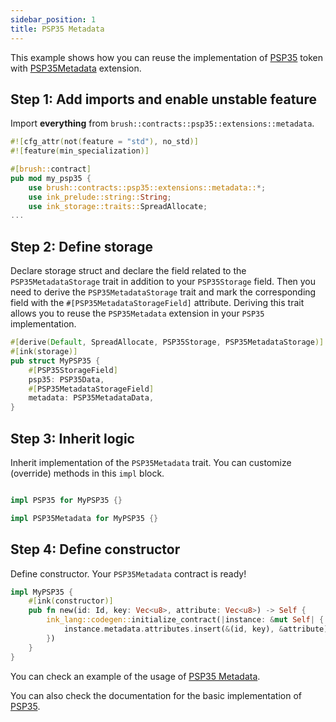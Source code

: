 ```yaml
---
sidebar_position: 1
title: PSP35 Metadata
---
```


This example shows how you can reuse the implementation of [PSP35](https://github.com/Supercolony-net/openbrush-contracts/tree/main/contracts/token/psp35) token with [PSP35Metadata](https://github.com/Supercolony-net/openbrush-contracts/tree/main/contracts/token/psp35/src/extensions/metadata.rs) extension.

## Step 1: Add imports and enable unstable feature

Import **everything** from `brush::contracts::psp35::extensions::metadata`.

```rust
#![cfg_attr(not(feature = "std"), no_std)]
#![feature(min_specialization)]

#[brush::contract]
pub mod my_psp35 {
    use brush::contracts::psp35::extensions::metadata::*;
    use ink_prelude::string::String;
    use ink_storage::traits::SpreadAllocate;
...
```

## Step 2: Define storage

Declare storage struct and declare the field related to the `PSP35MetadataStorage` trait in addition to your `PSP35Storage` field. Then you need to derive the `PSP35MetadataStorage` trait and mark the corresponding field with the `#[PSP35MetadataStorageField]` attribute. Deriving this trait allows you to reuse the `PSP35Metadata` extension in your `PSP35` implementation.

```rust
#[derive(Default, SpreadAllocate, PSP35Storage, PSP35MetadataStorage)]
#[ink(storage)]
pub struct MyPSP35 {
    #[PSP35StorageField]
    psp35: PSP35Data,
    #[PSP35MetadataStorageField]
    metadata: PSP35MetadataData,
}
```

## Step 3: Inherit logic

Inherit implementation of the `PSP35Metadata` trait. You can customize (override) methods in this `impl` block.

```rust

impl PSP35 for MyPSP35 {}

impl PSP35Metadata for MyPSP35 {}
```

## Step 4: Define constructor

Define constructor. Your `PSP35Metadata` contract is ready!

```rust
impl MyPSP35 {
    #[ink(constructor)]
    pub fn new(id: Id, key: Vec<u8>, attribute: Vec<u8>) -> Self {
        ink_lang::codegen::initialize_contract(|instance: &mut Self| {
            instance.metadata.attributes.insert(&(id, key), &attribute);
        })
    }
}
```
You can check an example of the usage of [PSP35 Metadata](https://github.com/Supercolony-net/openbrush-contracts/tree/main/examples/psp35_extensions/metadata).

You can also check the documentation for the basic implementation of [PSP35](/smart-contracts/PSP35/psp35).
